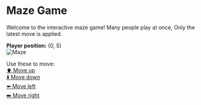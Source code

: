 # Maze Game  
Welcome to the interactive maze game! Many people play at once, Only the latest move is applied.

**Player position:** (0, 5)  
![Maze](https://github-maze-game.vercel.app/images/pos_0_5.png?t=1760887541821)

Use these to move:  
[⬆️ Move up](https://github-maze-game.vercel.app/move/0_5_w)  
[⬇️ Move down](https://github-maze-game.vercel.app/move/0_5_s)  
[⬅️ Move left](https://github-maze-game.vercel.app/move/0_5_a)  
[➡️ Move right](https://github-maze-game.vercel.app/move/0_5_d)
